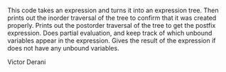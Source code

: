 This code takes an expression and turns it into an expression tree. Then prints out the inorder traversal of the tree to confirm that it was created properly.
Prints out the postorder traversal of the tree to get the postfix expression. Does partial evaluation, and keep track of which unbound variables appear in the expression.
Gives the result of the expression if does not have any unbound variables.

Victor Derani
